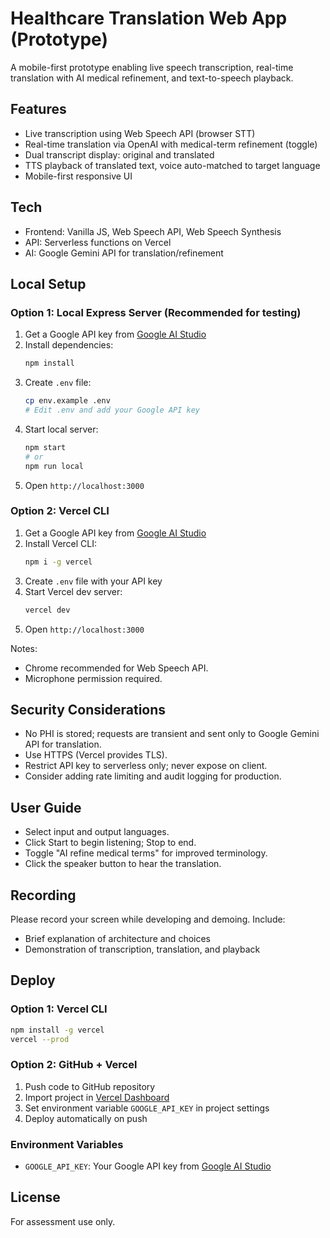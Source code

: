 # Healthcare Translation Web App (Prototype)

A mobile-first prototype enabling live speech transcription, real-time translation with AI medical refinement, and text-to-speech playback.

## Features
- Live transcription using Web Speech API (browser STT)
- Real-time translation via OpenAI with medical-term refinement (toggle)
- Dual transcript display: original and translated
- TTS playback of translated text, voice auto-matched to target language
- Mobile-first responsive UI

## Tech
- Frontend: Vanilla JS, Web Speech API, Web Speech Synthesis
- API: Serverless functions on Vercel
- AI: Google Gemini API for translation/refinement

## Local Setup

### Option 1: Local Express Server (Recommended for testing)
1. Get a Google API key from [Google AI Studio](https://makersuite.google.com/app/apikey)
2. Install dependencies:
   ```bash
   npm install
   ```
3. Create `.env` file:
   ```bash
   cp env.example .env
   # Edit .env and add your Google API key
   ```
4. Start local server:
   ```bash
   npm start
   # or
   npm run local
   ```
5. Open `http://localhost:3000`

### Option 2: Vercel CLI
1. Get a Google API key from [Google AI Studio](https://makersuite.google.com/app/apikey)
2. Install Vercel CLI:
   ```bash
   npm i -g vercel
   ```
3. Create `.env` file with your API key
4. Start Vercel dev server:
   ```bash
   vercel dev
   ```
5. Open `http://localhost:3000`

Notes:
- Chrome recommended for Web Speech API.
- Microphone permission required.

## Security Considerations
- No PHI is stored; requests are transient and sent only to Google Gemini API for translation.
- Use HTTPS (Vercel provides TLS).
- Restrict API key to serverless only; never expose on client.
- Consider adding rate limiting and audit logging for production.

## User Guide
- Select input and output languages.
- Click Start to begin listening; Stop to end.
- Toggle "AI refine medical terms" for improved terminology.
- Click the speaker button to hear the translation.

## Recording
Please record your screen while developing and demoing. Include:
- Brief explanation of architecture and choices
- Demonstration of transcription, translation, and playback

## Deploy

### Option 1: Vercel CLI
```bash
npm install -g vercel
vercel --prod
```

### Option 2: GitHub + Vercel
1. Push code to GitHub repository
2. Import project in [Vercel Dashboard](https://vercel.com/dashboard)
3. Set environment variable `GOOGLE_API_KEY` in project settings
4. Deploy automatically on push

### Environment Variables
- `GOOGLE_API_KEY`: Your Google API key from [Google AI Studio](https://makersuite.google.com/app/apikey)

## License
For assessment use only.
